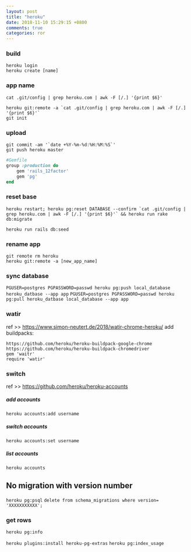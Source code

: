 ```yaml
---
layout: post
title: "heroku"
date: 2018-11-10 15:29:15 +0800
comments: true
categories: ror
---
```

### build
`heroku login`  
`heroku create [name]`  
### app name
`cat .git/config | grep heroku.com | awk -F [/.] '{print $6}'`


``heroku git:remote -a `cat .git/config | grep heroku.com | awk -F [/.] '{print $6}'` ``  
`git init`  

### upload

``git commit -am '`date +%Y-%m-%d:%H:%M:%S`'``  
`git push heroku master`  

``` ruby
#Gemfile
group :production do
    gem 'rails_12factor'
    gem 'pg'
end
```

### reset base
``heroku restart; heroku pg:reset DATABASE --confirm `cat .git/config | grep heroku.com | awk -F [/.] '{print $6}'` && heroku run rake db:migrate``

`heroku run rails db:seed`

### rename app
`git remote rm heroku`  
`heroku git:remote -a [new_app_name]`  

### sync database
`PGUSER=postgres PGPASSWORD=passwd heroku pg:push local_database heroku_datbase --app app`
`PGUSER=postgres PGPASSWORD=passwd heroku pg:pull heroku_datbase local_database --app app`

### watir
ref >> https://www.simon-neutert.de/2018/watir-chrome-heroku/
add buildpacks:
```
https://github.com/heroku/heroku-buildpack-google-chrome
https://github.com/heroku/heroku-buildpack-chromedriver
gem 'waitr'
require 'watir'
```

### switch  
ref >> https://github.com/heroku/heroku-accounts  
##### add accounts  
`heroku accounts:add username`  
##### switch accounts  
`heroku accounts:set username`  
##### list accounts  
`heroku accounts`  


## No migration with version number 
`heroku pg:psql`
`delete from schema_migrations where version= 'XXXXXXXXXXX';`

### get rows
`heroku pg:info`

`heroku plugins:install heroku-pg-extras`
`heroku pg:index_usage`

